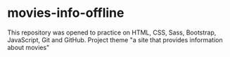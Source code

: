 # movies-info-offline
This repository was opened to practice on HTML, CSS, Sass, Bootstrap, JavaScript, Git and GitHub. Project theme "a site that provides information about movies"
